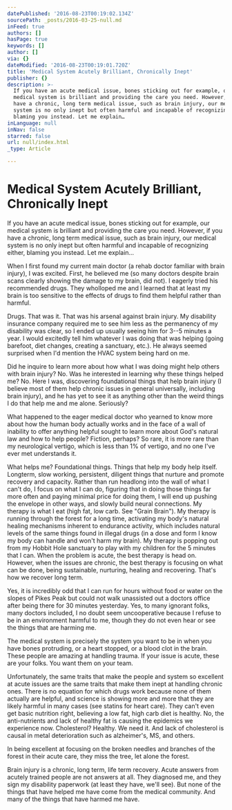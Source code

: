 ```yaml
---
datePublished: '2016-08-23T00:19:02.134Z'
sourcePath: _posts/2016-03-25-null.md
inFeed: true
authors: []
hasPage: true
keywords: []
author: []
via: {}
dateModified: '2016-08-23T00:19:01.720Z'
title: 'Medical System Acutely Brilliant, Chronically Inept'
publisher: {}
description: >-
  If you have an acute medical issue, bones sticking out for example, our
  medical system is brilliant and providing the care you need. However, if you
  have a chronic, long term medical issue, such as brain injury, our medical
  system is no only inept but often harmful and incapable of recognizing either,
  blaming you instead. Let me explain…
inLanguage: null
inNav: false
starred: false
url: null/index.html
_type: Article

---
```

# Medical System Acutely Brilliant, Chronically Inept

If you have an acute medical issue, bones sticking out for example, our medical system is brilliant and providing the care you need. However, if you have a chronic, long term medical issue, such as brain injury, our medical system is no only inept but often harmful and incapable of recognizing either, blaming you instead. Let me explain...

When I first found my current main doctor (a rehab doctor familiar with brain injury), I was excited. First, he believed me (so many doctors despite brain scans clearly showing the damage to my brain, did not). I eagerly tried his recommended drugs. They wholloped me and I learned that at least my brain is too sensitive to the effects of drugs to find them helpful rather than harmful.

Drugs. That was it. That was his arsenal against brain injury. My disability insurance company required me to see him less as the permanency of my disability was clear, so I ended up usually seeing him for 3--5 minutes a year. I would excitedly tell him whatever I was doing that was helping (going barefoot, diet changes, creating a sanctuary, etc.). He always seemed surprised when I'd mention the HVAC system being hard on me.

Did he inquire to learn more about how what I was doing might help others with brain injury? No. Was he interested in learning why these things helped me? No. Here I was, discovering foundational things that help brain injury (I believe most of them help chronic issues in general universally, including brain injury), and he has yet to see it as anything other than the weird things I do that help me and me alone. Seriously?

What happened to the eager medical doctor who yearned to know more about how the human body actually works and in the face of a wall of inability to offer anything helpful sought to learn more about God's natural law and how to help people? Fiction, perhaps? So rare, it is more rare than my neurological vertigo, which is less than 1% of vertigo, and no one I've ever met understands it.

What helps me? Foundational things. Things that help my body help itself. Longterm, slow working, persistent, diligent things that nurture and promote recovery and capacity. Rather than run headlong into the wall of what I can't do, I focus on what I can do, figuring that in doing those things far more often and paying minimal price for doing them, I will end up pushing the envelope in other ways, and slowly build neural connections. My therapy is what I eat (high fat, low carb. See "Grain Brain"). My therapy is running through the forest for a long time, activating my body's natural healing mechanisms inherent to endurance activity, which includes natural levels of the same things found in illegal drugs (in a dose and form I know my body can handle and won't harm my brain). My therapy is popping out from my Hobbit Hole sanctuary to play with my children for the 5 minutes that I can. When the problem is acute, the best therapy is head on. However, when the issues are chronic, the best therapy is focusing on what can be done, being sustainable, nurturing, healing and recovering. That's how we recover long term.

Yes, it is incredibly odd that I can run for hours without food or water on the slopes of Pikes Peak but could not walk unassisted out a doctors office after being there for 30 minutes yesterday. Yes, to many ignorant folks, many doctors included, I no doubt seem uncooperative because I refuse to be in an environment harmful to me, though they do not even hear or see the things that are harming me.

The medical system is precisely the system you want to be in when you have bones protruding, or a heart stopped, or a blood clot in the brain. These people are amazing at handling trauma. If your issue is acute, these are your folks. You want them on your team.

Unfortunately, the same traits that make the people and system so excellent at acute issues are the same traits that make them inept at handling chronic ones. There is no equation for which drugs work because none of them actually are helpful, and science is showing more and more that they are likely harmful in many cases (see statins for heart care). They can't even get basic nutrition right, believing a low fat, high carb diet is healthy. No, the anti-nutrients and lack of healthy fat is causing the epidemics we experience now. Cholesterol? Healthy. We need it. And lack of cholesterol is causal in metal deterioration such as alzheimer's, MS, and others.

In being excellent at focusing on the broken needles and branches of the forest in their acute care, they miss the tree, let alone the forest.

Brain injury is a chronic, long term, life term recovery. Acute answers from acutely trained people are not answers at all. They diagnosed me, and they sign my disability paperwork (at least they have, we'll see). But none of the things that have helped me have come from the medical community. And many of the things that have harmed me have.